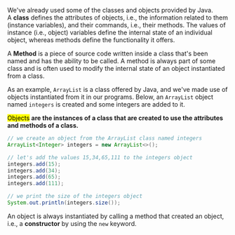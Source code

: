 We've already used some of the classes and objects provided by Java. A **class** defines the attributes of objects, i.e., the information related to them (instance variables), and their commands, i.e., their methods. The values of instance (i.e., object) variables define the internal state of an individual object, whereas methods define the functionality it offers.

A **Method** is a piece of source code written inside a class that's been named and has the ability to be called. A method is always part of some class and is often used to modify the internal state of an object instantiated from a class.

As an example, `ArrayList` is a class offered by Java, and we've made use of objects instantiated from it in our programs. Below, an `ArrayList` object named `integers` is created and some integers are added to it.

<mark class="hltr-purple">Objects</mark> **are the instances of a class that are created to use the attributes and methods of a class.**

```Java
// we create an object from the ArrayList class named integers
ArrayList<Integer> integers = new ArrayList<>();

// let's add the values 15,34,65,111 to the integers object
integers.add(15);
integers.add(34);
integers.add(65);
integers.add(111);

// we print the size of the integers object
System.out.println(integers.size());
```

An object is always instantiated by calling a method that created an object, i.e., a **constructor** by using the `new` keyword.